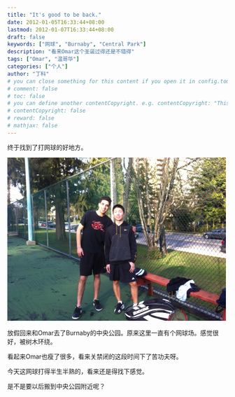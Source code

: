 ```yaml
---
title: "It's good to be back."
date: 2012-01-05T16:33:44+08:00
lastmod: 2012-01-07T16:33:44+08:00
draft: false
keywords: ["网球", "Burnaby", "Central Park"]
description: "看来Omar这个圣诞过得还是不错得"
tags: ["Omar", "温哥华"]
categories: ["个人"]
author: "丁科"
# you can close something for this content if you open it in config.toml.
# comment: false
# toc: false
# you can define another contentCopyright. e.g. contentCopyright: "This is an another copyright."
# contentCopyright: false
# reward: false
# mathjax: false
---
```


终于找到了打网球的好地方。

<img src="/pics/tennis_omar_central_park.jpg" alt="tennis with Omar" style="width: 500px;"/>

<!--more-->

放假回来和Omar去了Burnaby的中央公园。原来这里一直有个网球场。感觉很好，被树木环绕。

看起来Omar也瘦了很多，看来关禁闭的这段时间下了苦功夫呀。

今天这网球打得半生半熟的，看来还是得找下感觉。

是不是要以后搬到中央公园附近呢？
